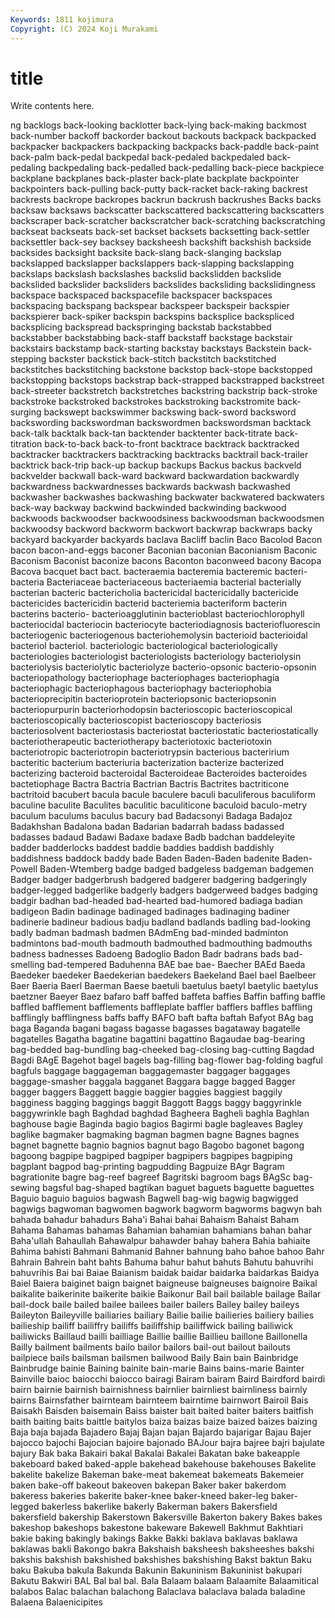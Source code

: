 ```yaml
---
Keywords: 1811 kojimura
Copyright: (C) 2024 Koji Murakami
---
```


# title

Write contents here.



ng backlogs back-looking backlotter back-lying back-making backmost
back-number backoff backorder backout backouts backpack backpacked backpacker backpackers backpacking
backpacks back-paddle back-paint back-palm back-pedal backpedal back-pedaled backpedaled back-pedaling backpedaling
back-pedalled back-pedalling back-piece backpiece backplane backplanes back-plaster back-plate backplate backpointer
backpointers back-pulling back-putty back-racket back-raking backrest backrests backrope backropes backrun
backrush backrushes Backs backs backsaw backsaws backscatter backscattered backscattering backscatters
backscraper back-scratcher backscratcher back-scratching backscratching backseat backseats back-set backset backsets
backsetting back-settler backsettler back-sey backsey backsheesh backshift backshish backside backsides
backsight backsite back-slang back-slanging backslap backslapped backslapper backslappers back-slapping backslapping
backslaps backslash backslashes backslid backslidden backslide backslided backslider backsliders backslides
backsliding backslidingness backspace backspaced backspacefile backspacer backspaces backspacing backspang backspear
backspeer backspeir backspier backspierer back-spiker backspin backspins backsplice backspliced backsplicing
backspread backspringing backstab backstabbed backstabber backstabbing back-staff backstaff backstage backstair
backstairs backstamp back-starting backstay backstays Backstein back-stepping backster backstick back-stitch
backstitch backstitched backstitches backstitching backstone backstop back-stope backstopped backstopping backstops
backstrap back-strapped backstrapped backstreet back-streeter backstretch backstretches backstring backstrip back-stroke
backstroke backstroked backstrokes backstroking backstromite back-surging backswept backswimmer backswing back-sword
backsword backswording backswordman backswordmen backswordsman backtack back-talk backtalk back-tan backtender
backtenter back-titrate back-titration back-to-back back-to-front backtrace backtrack backtracked backtracker backtrackers
backtracking backtracks backtrail back-trailer backtrick back-trip back-up backup backups Backus
backus backveld backvelder backwall back-ward backward backwardation backwardly backwardness backwardnesses
backwards backwash backwashed backwasher backwashes backwashing backwater backwatered backwaters back-way
backway backwind backwinded backwinding backwood backwoods backwoodser backwoodsiness backwoodsman backwoodsmen
backwoodsy backword backworm backwort backwrap backwraps backy backyard backyarder backyards
baclava Bacliff baclin Baco Bacolod Bacon bacon bacon-and-eggs baconer Baconian
baconian Baconianism Baconic Baconism Baconist baconize bacons Baconton baconweed bacony
Bacopa Bacova bacquet bact bact. bacteraemia bacteremia bacteremic bacteri- bacteria
Bacteriaceae bacteriaceous bacteriaemia bacterial bacterially bacterian bacteric bactericholia bactericidal bactericidally
bactericide bactericides bactericidin bacterid bacteriemia bacteriform bacterin bacterins bacterio- bacterioagglutinin
bacterioblast bacteriochlorophyll bacteriocidal bacteriocin bacteriocyte bacteriodiagnosis bacteriofluorescin bacteriogenic bacteriogenous bacteriohemolysin
bacterioid bacterioidal bacteriol bacteriol. bacteriologic bacteriological bacteriologically bacteriologies bacteriologist bacteriologists
bacteriology bacteriolysin bacteriolysis bacteriolytic bacteriolyze bacterio-opsonic bacterio-opsonin bacteriopathology bacteriophage bacteriophages
bacteriophagia bacteriophagic bacteriophagous bacteriophagy bacteriophobia bacterioprecipitin bacterioprotein bacteriopsonic bacteriopsonin bacteriopurpurin
bacteriorhodopsin bacterioscopic bacterioscopical bacterioscopically bacterioscopist bacterioscopy bacteriosis bacteriosolvent bacteriostasis bacteriostat
bacteriostatic bacteriostatically bacteriotherapeutic bacteriotherapy bacteriotoxic bacteriotoxin bacteriotropic bacteriotropin bacteriotrypsin bacterious
bacteririum bacteritic bacterium bacteriuria bacterization bacterize bacterized bacterizing bacteroid bacteroidal
Bacteroideae Bacteroides bacteroides bactetiophage Bactra Bactria Bactrian Bactris Bactrites bactriticone
bactritoid bacubert bacula bacule baculere baculi baculiferous baculiform baculine baculite
Baculites baculitic baculiticone baculoid baculo-metry baculum baculums baculus bacury bad
Badacsonyi Badaga Badajoz Badakhshan Badalona badan Badarian badarrah badass badassed
badasses badaud Badawi Badaxe badaxe Badb badchan baddeleyite badder badderlocks
baddest baddie baddies baddish baddishly baddishness baddock baddy bade Baden
Baden-Baden badenite Baden-Powell Baden-Wtemberg badge badged badgeless badgeman badgemen Badger
badger badgerbrush badgered badgerer badgering badgeringly badger-legged badgerlike badgerly badgers
badgerweed badges badging badgir badhan bad-headed bad-hearted bad-humored badiaga badian
badigeon Badin badinage badinaged badinages badinaging badiner badinerie badineur badious
badju badland badlands badling bad-looking badly badman badmash badmen BAdmEng
bad-minded badminton badmintons bad-mouth badmouth badmouthed badmouthing badmouths badness badnesses
Badoeng Badoglio Badon Badr badrans bads bad-smelling bad-tempered Baduhenna BAE
bae bae- Baecher BAEd Baeda Baedeker baedeker Baedekerian baedekers Baekeland
Bael bael Baelbeer Baer Baeria Baerl Baerman Baese baetuli baetulus
baetyl baetylic baetylus baetzner Baeyer Baez bafaro baff baffed baffeta
baffies Baffin baffing baffle baffled bafflement bafflements baffleplate baffler bafflers
baffles baffling bafflingly bafflingness baffs baffy BAFO baft bafta baftah
Bafyot BAg bag baga Baganda bagani bagass bagasse bagasses bagataway
bagatelle bagatelles Bagatha bagatine bagattini bagattino Bagaudae bag-bearing bag-bedded bag-bundling
bag-cheeked bag-closing bag-cutting Bagdad Bagdi BAgE Bagehot bagel bagels bag-filling
bag-flower bag-folding bagful bagfuls baggage baggageman baggagemaster baggager baggages baggage-smasher
baggala bagganet Baggara bagge bagged Bagger bagger baggers Baggett baggie
baggier baggies baggiest baggily bagginess bagging baggings baggit Baggott Baggs
baggy baggyrinkle baggywrinkle bagh Baghdad baghdad Bagheera Bagheli baghla Baghlan
baghouse bagie Baginda bagio bagios Bagirmi bagle bagleaves Bagley baglike
bagmaker bagmaking bagman bagmen bagne Bagnes bagnes bagnet bagnette bagnio
bagnios bagnut bago Bagobo bagonet bagong bagoong bagpipe bagpiped bagpiper
bagpipers bagpipes bagpiping bagplant bagpod bag-printing bagpudding Bagpuize BAgr Bagram
bagrationite bagre bag-reef bagreef Bagritski bagroom bags BAgSc bag-sewing bagsful
bag-shaped bagtikan baguet baguets baguette baguettes Baguio baguio baguios bagwash
Bagwell bag-wig bagwig bagwigged bagwigs bagwoman bagwomen bagwork bagworm bagworms
bagwyn bah bahada bahadur bahadurs Baha'i Bahai bahai Bahaism Bahaist
Baham Bahama Bahamas bahamas Bahamian bahamian bahamians bahan bahar Baha'ullah
Bahaullah Bahawalpur bahawder bahay bahera Bahia bahiaite Bahima bahisti Bahmani
Bahmanid Bahner bahnung baho bahoe bahoo Bahr Bahrain Bahrein baht
bahts Bahuma bahur bahut bahuts Bahutu bahuvrihi bahuvrihis Bai bai
Baiae Baianism baidak baidar baidarka baidarkas Baidya Baiel Baiera baiginet
baign baignet baigneuse baigneuses baignoire Baikal baikalite baikerinite baikerite baikie
Baikonur Bail bail bailable bailage Bailar bail-dock baile bailed bailee
bailees bailer bailers Bailey bailey baileys Baileyton Baileyville bailiaries bailiary
Bailie bailie bailieries bailiery bailies bailieship bailiff bailiffry bailiffs bailiffship
bailiffwick bailing bailiwick bailiwicks Baillaud bailli bailliage Baillie baillie Baillieu
baillone Baillonella Bailly bailment bailments bailo bailor bailors bail-out bailout
bailouts bailpiece bails bailsman bailsmen bailwood Baily Bain bain Bainbridge
Bainbrudge bainie Baining bainite bain-marie Bains bains-marie Bainter Bainville baioc
baiocchi baiocco bairagi Bairam bairam Baird Bairdford bairdi bairn bairnie
bairnish bairnishness bairnlier bairnliest bairnliness bairnly bairns Bairnsfather bairnteam bairnteem
bairntime bairnwort Bairoil Bais Baisakh Baisden baisemain Baiss baister bait
baited baiter baiters baitfish baith baiting baits baittle baitylos baiza
baizas baize baized baizes baizing Baja baja bajada Bajadero Bajaj
Bajan bajan Bajardo bajarigar Bajau Bajer bajocco bajochi Bajocian bajoire
bajonado BAJour bajra bajree bajri bajulate bajury Bak baka Bakairi
bakal Bakalai Bakalei Bakatan bake bakeapple bakeboard baked baked-apple bakehead
bakehouse bakehouses Bakelite bakelite bakelize Bakeman bake-meat bakemeat bakemeats Bakemeier
baken bake-off bakeout bakeoven bakepan Baker baker bakerdom bakeress bakeries
bakerite baker-knee baker-kneed baker-leg baker-legged bakerless bakerlike bakerly Bakerman bakers
Bakersfield bakersfield bakership Bakerstown Bakersville Bakerton bakery Bakes bakes bakeshop
bakeshops bakestone bakeware Bakewell Bakhmut Bakhtiari bakie baking bakingly bakings
Bakke Bakki baklava baklavas baklawa baklawas bakli Bakongo bakra Bakshaish
baksheesh baksheeshes bakshi bakshis bakshish bakshished bakshishes bakshishing Bakst baktun
Baku baku Bakuba bakula Bakunda Bakunin Bakuninism Bakuninist bakupari Bakutu
Bakwiri BAL Bal bal bal. Bala Balaam balaam Balaamite Balaamitical
balabos Balac balachan balachong Balaclava balaclava balada baladine Balaena Balaenicipites
